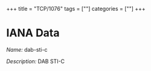 +++
title = "TCP/1076"
tags = [""]
categories = [""]
+++

# IANA Data

_Name:_ dab-sti-c

_Description:_ DAB STI-C

